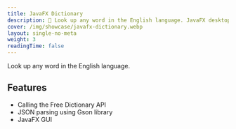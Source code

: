 ```yaml
---
title: JavaFX Dictionary
description: 📗 Look up any word in the English language. JavaFX desktop app using Free Dictionary API.
cover: /img/showcase/javafx-dictionary.webp
layout: single-no-meta
weight: 3
readingTime: false
---
```


Look up any word in the English language.

## Features

- Calling the Free Dictionary API
- JSON parsing using Gson library
- JavaFX GUI
